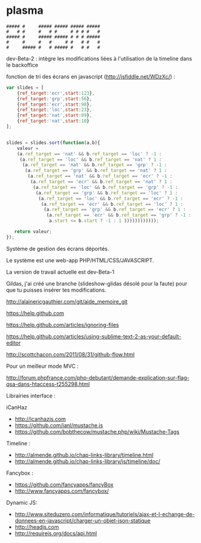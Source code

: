 plasma
======
```
##### #     ##### ##### ##### #####
#   # #     #   # #     # # # #   #
##### #     ##### ##### # # # #####
#     #     #   #     # #   # #   #
#     ##### #   # ##### #   # #   #
```

dev-Beta-2 : intègre les modifications liées à l'utilisation de la timeline dans le backoffice


fonction de tri des écrans en javascript (http://jsfiddle.net/WDzXc/) :
```javascript
var slides = [
    {ref_target:'ecr',start:123},
    {ref_target:'grp',start:56},
    {ref_target:'ecr',start:98},
    {ref_target:'loc',start:23},
    {ref_target:'nat',start:09},
    {ref_target:'nat',start:10}
];


slides = slides.sort(function(a,b){
    valeur =
    (a.ref_target == 'nat' && b.ref_target == 'loc' ? -1 :
     (a.ref_target == 'loc' && b.ref_target == 'nat' ? 1 :
      (a.ref_target == 'nat' && b.ref_target == 'grp' ? -1 :
       (a.ref_target == 'grp' && b.ref_target == 'nat' ? 1 :
        (a.ref_target == 'nat' && b.ref_target == 'ecr' ? -1 :
         (a.ref_target == 'ecr' && b.ref_target == 'nat' ? 1 :
          (a.ref_target == 'loc' && b.ref_target == 'grp' ? -1 :
           (a.ref_target == 'grp' && b.ref_target == 'loc' ? 1 :
            (a.ref_target == 'loc' && b.ref_target == 'ecr' ? -1 :
             (a.ref_target == 'ecr' && b.ref_target == 'loc' ? 1 :
              (a.ref_target == 'grp' && b.ref_target == 'ecr' ? 1 :
               (a.ref_target == 'ecr' && b.ref_target == 'grp' ? -1 :
                a.start <= b.start ? -1 : 1 ))))))))))));

   return valeur;
});

```


Système de gestion des écrans déportés.

Le système est une web-app PHP/HTML/CSS/JAVASCRIPT.

La version de travail actuelle est dev-Beta-1

Gildas, j'ai créé une branche (slideshow-glidas désolé pour la faute) pour que tu puisses insérer tes modifications.


http://alainericgauthier.com/git/aide_memoire_git

https://help.github.com

https://help.github.com/articles/ignoring-files

https://help.github.com/articles/using-sublime-text-2-as-your-default-editor

http://scottchacon.com/2011/08/31/github-flow.html


Pour un meilleur mode MVC :

http://forum.phpfrance.com/php-debutant/demande-explication-sur-flag-qsa-dans-htaccess-t255298.html

Librairies interface :

iCanHaz
- http://icanhazjs.com
- https://github.com/janl/mustache.js
- https://github.com/bobthecow/mustache.php/wiki/Mustache-Tags
 
Timeline :
- http://almende.github.io/chap-links-library/timeline.html
- http://almende.github.io/chap-links-library/js/timeline/doc/

Fancybox :
- https://github.com/fancyapps/fancyBox
- http://www.fancyapps.com/fancybox/

Dynamic JS:
- http://www.siteduzero.com/informatique/tutoriels/ajax-et-l-echange-de-donnees-en-javascript/charger-un-objet-json-statique
- http://headjs.com
- http://requirejs.org/docs/api.html
